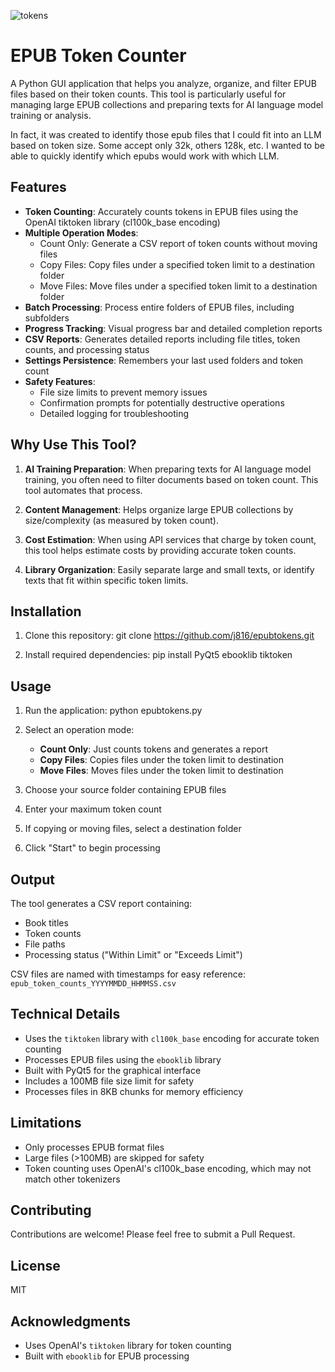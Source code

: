 ![tokens](https://github.com/user-attachments/assets/7f03a0ff-c779-4e81-8adc-c05ed44107f4)


# EPUB Token Counter

A Python GUI application that helps you analyze, organize, and filter EPUB files based on their token counts. This tool is particularly useful for managing large EPUB collections and preparing texts for AI language model training or analysis.

In fact, it was created to identify those epub files that I could fit into an LLM based on token size. Some accept only 32k, others 128k, etc. I wanted to be able to quickly identify which epubs would work with which LLM.

## Features

- **Token Counting**: Accurately counts tokens in EPUB files using the OpenAI tiktoken library (cl100k_base encoding)
- **Multiple Operation Modes**:
  - Count Only: Generate a CSV report of token counts without moving files
  - Copy Files: Copy files under a specified token limit to a destination folder
  - Move Files: Move files under a specified token limit to a destination folder
- **Batch Processing**: Process entire folders of EPUB files, including subfolders
- **Progress Tracking**: Visual progress bar and detailed completion reports
- **CSV Reports**: Generates detailed reports including file titles, token counts, and processing status
- **Settings Persistence**: Remembers your last used folders and token count
- **Safety Features**: 
  - File size limits to prevent memory issues
  - Confirmation prompts for potentially destructive operations
  - Detailed logging for troubleshooting

## Why Use This Tool?

1. **AI Training Preparation**: When preparing texts for AI language model training, you often need to filter documents based on token count. This tool automates that process.

2. **Content Management**: Helps organize large EPUB collections by size/complexity (as measured by token count).

3. **Cost Estimation**: When using API services that charge by token count, this tool helps estimate costs by providing accurate token counts.

4. **Library Organization**: Easily separate large and small texts, or identify texts that fit within specific token limits.

## Installation

1. Clone this repository:
git clone https://github.com/j816/epubtokens.git

2. Install required dependencies:
pip install PyQt5 ebooklib tiktoken

## Usage

1. Run the application:
python epubtokens.py


2. Select an operation mode:
   - **Count Only**: Just counts tokens and generates a report
   - **Copy Files**: Copies files under the token limit to destination
   - **Move Files**: Moves files under the token limit to destination

3. Choose your source folder containing EPUB files

4. Enter your maximum token count

5. If copying or moving files, select a destination folder

6. Click "Start" to begin processing

## Output

The tool generates a CSV report containing:
- Book titles
- Token counts
- File paths
- Processing status ("Within Limit" or "Exceeds Limit")

CSV files are named with timestamps for easy reference: `epub_token_counts_YYYYMMDD_HHMMSS.csv`

## Technical Details

- Uses the `tiktoken` library with `cl100k_base` encoding for accurate token counting
- Processes EPUB files using the `ebooklib` library
- Built with PyQt5 for the graphical interface
- Includes a 100MB file size limit for safety
- Processes files in 8KB chunks for memory efficiency

## Limitations

- Only processes EPUB format files
- Large files (>100MB) are skipped for safety
- Token counting uses OpenAI's cl100k_base encoding, which may not match other tokenizers

## Contributing

Contributions are welcome! Please feel free to submit a Pull Request.

## License

MIT

## Acknowledgments

- Uses OpenAI's `tiktoken` library for token counting
- Built with `ebooklib` for EPUB processing
